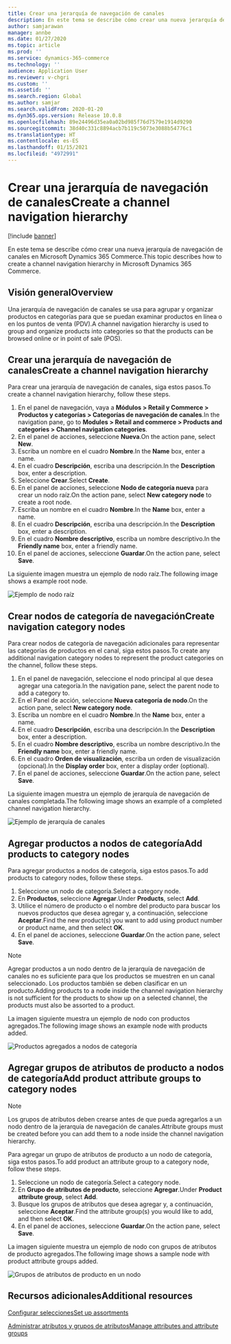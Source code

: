 ```yaml
---
title: Crear una jerarquía de navegación de canales
description: En este tema se describe cómo crear una nueva jerarquía de navegación de canales en Microsoft Dynamics 365 Commerce.
author: samjarawan
manager: annbe
ms.date: 01/27/2020
ms.topic: article
ms.prod: ''
ms.service: dynamics-365-commerce
ms.technology: ''
audience: Application User
ms.reviewer: v-chgri
ms.custom: ''
ms.assetid: ''
ms.search.region: Global
ms.author: samjar
ms.search.validFrom: 2020-01-20
ms.dyn365.ops.version: Release 10.0.8
ms.openlocfilehash: 89e24496d35ea0a02bd985f76d7579e1914d9290
ms.sourcegitcommit: 38d40c331c8894acb7b119c5073e3088b54776c1
ms.translationtype: HT
ms.contentlocale: es-ES
ms.lasthandoff: 01/15/2021
ms.locfileid: "4972991"
---
```

# <a name="create-a-channel-navigation-hierarchy"></a><span data-ttu-id="86216-103">Crear una jerarquía de navegación de canales</span><span class="sxs-lookup"><span data-stu-id="86216-103">Create a channel navigation hierarchy</span></span>


[!include [banner](includes/banner.md)]

<span data-ttu-id="86216-104">En este tema se describe cómo crear una nueva jerarquía de navegación de canales en Microsoft Dynamics 365 Commerce.</span><span class="sxs-lookup"><span data-stu-id="86216-104">This topic describes how to create a channel navigation hierarchy in Microsoft Dynamics 365 Commerce.</span></span>

## <a name="overview"></a><span data-ttu-id="86216-105">Visión general</span><span class="sxs-lookup"><span data-stu-id="86216-105">Overview</span></span>

<span data-ttu-id="86216-106">Una jerarquía de navegación de canales se usa para agrupar y organizar productos en categorías para que se puedan examinar productos en línea o en los puntos de venta (PDV).</span><span class="sxs-lookup"><span data-stu-id="86216-106">A channel navigation hierarchy is used to group and organize products into categories so that the products can be browsed online or in point of sale (POS).</span></span>

## <a name="create-a-channel-navigation-hierarchy"></a><span data-ttu-id="86216-107">Crear una jerarquía de navegación de canales</span><span class="sxs-lookup"><span data-stu-id="86216-107">Create a channel navigation hierarchy</span></span>

<span data-ttu-id="86216-108">Para crear una jerarquía de navegación de canales, siga estos pasos.</span><span class="sxs-lookup"><span data-stu-id="86216-108">To create a channel navigation hierarchy, follow these steps.</span></span>

1. <span data-ttu-id="86216-109">En el panel de navegación, vaya a **Módulos \> Retail y Commerce \> Productos y categorías \> Categorías de navegación de canales**.</span><span class="sxs-lookup"><span data-stu-id="86216-109">In the navigation pane, go to **Modules \> Retail and commerce \> Products and categories \> Channel navigation categories**.</span></span>
1. <span data-ttu-id="86216-110">En el panel de acciones, seleccione **Nueva**.</span><span class="sxs-lookup"><span data-stu-id="86216-110">On the action pane, select **New**.</span></span>
1. <span data-ttu-id="86216-111">Escriba un nombre en el cuadro **Nombre**.</span><span class="sxs-lookup"><span data-stu-id="86216-111">In the **Name** box, enter a name.</span></span>
1. <span data-ttu-id="86216-112">En el cuadro **Descripción**, escriba una descripción.</span><span class="sxs-lookup"><span data-stu-id="86216-112">In the **Description** box, enter a description.</span></span>
1. <span data-ttu-id="86216-113">Seleccione **Crear**.</span><span class="sxs-lookup"><span data-stu-id="86216-113">Select **Create**.</span></span>
1. <span data-ttu-id="86216-114">En el panel de acciones, seleccione **Nodo de categoría nueva** para crear un nodo raíz.</span><span class="sxs-lookup"><span data-stu-id="86216-114">On the action pane, select **New category node** to create a root node.</span></span>
1. <span data-ttu-id="86216-115">Escriba un nombre en el cuadro **Nombre**.</span><span class="sxs-lookup"><span data-stu-id="86216-115">In the **Name** box, enter a name.</span></span>
1. <span data-ttu-id="86216-116">En el cuadro **Descripción**, escriba una descripción.</span><span class="sxs-lookup"><span data-stu-id="86216-116">In the **Description** box, enter a description.</span></span>
1. <span data-ttu-id="86216-117">En el cuadro **Nombre descriptivo**, escriba un nombre descriptivo.</span><span class="sxs-lookup"><span data-stu-id="86216-117">In the **Friendly name** box, enter a friendly name.</span></span>
1. <span data-ttu-id="86216-118">En el panel de acciones, seleccione **Guardar**.</span><span class="sxs-lookup"><span data-stu-id="86216-118">On the action pane, select **Save**.</span></span>

<span data-ttu-id="86216-119">La siguiente imagen muestra un ejemplo de nodo raíz.</span><span class="sxs-lookup"><span data-stu-id="86216-119">The following image shows a example root node.</span></span>

![Ejemplo de nodo raíz](media/create-channel-hierarchy-1.png)

## <a name="create-navigation-category-nodes"></a><span data-ttu-id="86216-121">Crear nodos de categoría de navegación</span><span class="sxs-lookup"><span data-stu-id="86216-121">Create navigation category nodes</span></span>

<span data-ttu-id="86216-122">Para crear nodos de categoría de navegación adicionales para representar las categorías de productos en el canal, siga estos pasos.</span><span class="sxs-lookup"><span data-stu-id="86216-122">To create any additional navigation category nodes to represent the product categories on the channel, follow these steps.</span></span>

1. <span data-ttu-id="86216-123">En el panel de navegación, seleccione el nodo principal al que desea agregar una categoría.</span><span class="sxs-lookup"><span data-stu-id="86216-123">In the navigation pane, select the parent node to add a category to.</span></span>
1. <span data-ttu-id="86216-124">En el Panel de acción, seleccione **Nueva categoría de nodo**.</span><span class="sxs-lookup"><span data-stu-id="86216-124">On the action pane, select **New category node**.</span></span>
1. <span data-ttu-id="86216-125">Escriba un nombre en el cuadro **Nombre**.</span><span class="sxs-lookup"><span data-stu-id="86216-125">In the **Name** box, enter a name.</span></span>
1. <span data-ttu-id="86216-126">En el cuadro **Descripción**, escriba una descripción.</span><span class="sxs-lookup"><span data-stu-id="86216-126">In the **Description** box, enter a description.</span></span>
1. <span data-ttu-id="86216-127">En el cuadro **Nombre descriptivo**, escriba un nombre descriptivo.</span><span class="sxs-lookup"><span data-stu-id="86216-127">In the **Friendly name** box, enter a friendly name.</span></span>
1. <span data-ttu-id="86216-128">En el cuadro **Orden de visualización**, escriba un orden de visualización (opcional).</span><span class="sxs-lookup"><span data-stu-id="86216-128">In the **Display order** box, enter a display order (optional).</span></span>
1. <span data-ttu-id="86216-129">En el panel de acciones, seleccione **Guardar**.</span><span class="sxs-lookup"><span data-stu-id="86216-129">On the action pane, select **Save**.</span></span>

<span data-ttu-id="86216-130">La siguiente imagen muestra un ejemplo de jerarquía de navegación de canales completada.</span><span class="sxs-lookup"><span data-stu-id="86216-130">The following image shows an example of a completed channel navigation hierarchy.</span></span>

![Ejemplo de jerarquía de canales](media/create-channel-hierarchy-2.png)

## <a name="add-products-to-category-nodes"></a><span data-ttu-id="86216-132">Agregar productos a nodos de categoría</span><span class="sxs-lookup"><span data-stu-id="86216-132">Add products to category nodes</span></span>

<span data-ttu-id="86216-133">Para agregar productos a nodos de categoría, siga estos pasos.</span><span class="sxs-lookup"><span data-stu-id="86216-133">To add products to category nodes, follow these steps.</span></span>

1. <span data-ttu-id="86216-134">Seleccione un nodo de categoría.</span><span class="sxs-lookup"><span data-stu-id="86216-134">Select a category node.</span></span>
1. <span data-ttu-id="86216-135">En **Productos**, seleccione **Agregar**.</span><span class="sxs-lookup"><span data-stu-id="86216-135">Under **Products**, select **Add**.</span></span>
1. <span data-ttu-id="86216-136">Utilice el número de producto o el nombre del producto para buscar los nuevos productos que desea agregar y, a continuación, seleccione **Aceptar**.</span><span class="sxs-lookup"><span data-stu-id="86216-136">Find the new product(s) you want to add using product number or product name, and then select **OK**.</span></span>
1. <span data-ttu-id="86216-137">En el panel de acciones, seleccione **Guardar**.</span><span class="sxs-lookup"><span data-stu-id="86216-137">On the action pane, select **Save**.</span></span>

> [!NOTE]
> <span data-ttu-id="86216-138">Agregar productos a un nodo dentro de la jerarquía de navegación de canales no es suficiente para que los productos se muestren en un canal seleccionado. Los productos también se deben clasificar en un producto.</span><span class="sxs-lookup"><span data-stu-id="86216-138">Adding products to a node inside the channel navigation hierarchy is not sufficient for the products to show up on a selected channel, the products must also be assorted to a product.</span></span>

<span data-ttu-id="86216-139">La imagen siguiente muestra un ejemplo de nodo con productos agregados.</span><span class="sxs-lookup"><span data-stu-id="86216-139">The following image shows an example node with products added.</span></span>

![Productos agregados a nodos de categoría](media/create-channel-hierarchy-3.png)

## <a name="add-product-attribute-groups-to-category-nodes"></a><span data-ttu-id="86216-141">Agregar grupos de atributos de producto a nodos de categoría</span><span class="sxs-lookup"><span data-stu-id="86216-141">Add product attribute groups to category nodes</span></span>

> [!NOTE]
> <span data-ttu-id="86216-142">Los grupos de atributos deben crearse antes de que pueda agregarlos a un nodo dentro de la jerarquía de navegación de canales.</span><span class="sxs-lookup"><span data-stu-id="86216-142">Attribute groups must be created before you can add them to a node inside the channel navigation hierarchy.</span></span>

<span data-ttu-id="86216-143">Para agregar un grupo de atributos de producto a un nodo de categoría, siga estos pasos.</span><span class="sxs-lookup"><span data-stu-id="86216-143">To add product an attribute group to a category node, follow these steps.</span></span>

1. <span data-ttu-id="86216-144">Seleccione un nodo de categoría.</span><span class="sxs-lookup"><span data-stu-id="86216-144">Select a category node.</span></span>
1. <span data-ttu-id="86216-145">En **Grupo de atributos de producto**, seleccione **Agregar**.</span><span class="sxs-lookup"><span data-stu-id="86216-145">Under **Product attribute group**, select **Add**.</span></span>
1. <span data-ttu-id="86216-146">Busque los grupos de atributos que desea agregar y, a continuación, seleccione **Aceptar**.</span><span class="sxs-lookup"><span data-stu-id="86216-146">Find the attribute group(s) you would like to add, and then select **OK**.</span></span>
1. <span data-ttu-id="86216-147">En el panel de acciones, seleccione **Guardar**.</span><span class="sxs-lookup"><span data-stu-id="86216-147">On the action pane, select **Save**.</span></span>

<span data-ttu-id="86216-148">La imagen siguiente muestra un ejemplo de nodo con grupos de atributos de producto agregados.</span><span class="sxs-lookup"><span data-stu-id="86216-148">The following image shows a sample node with product attribute groups added.</span></span>

![Grupos de atributos de producto en un nodo](media/create-channel-hierarchy-4.png)

## <a name="additional-resources"></a><span data-ttu-id="86216-150">Recursos adicionales</span><span class="sxs-lookup"><span data-stu-id="86216-150">Additional resources</span></span>

[<span data-ttu-id="86216-151">Configurar selecciones</span><span class="sxs-lookup"><span data-stu-id="86216-151">Set up assortments</span></span>](set-up-assortments.md)

[<span data-ttu-id="86216-152">Administrar atributos y grupos de atributos</span><span class="sxs-lookup"><span data-stu-id="86216-152">Manage attributes and attribute groups</span></span>](attribute-attributegroups-lifecycle.md)
